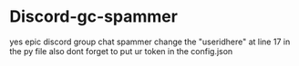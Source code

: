 # Discord-gc-spammer
yes epic discord group chat spammer
change the "useridhere" at line 17 in the py file also dont forget to put ur token in the config.json
